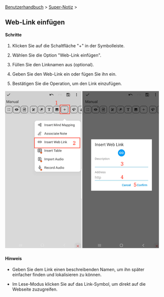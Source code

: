 [Benutzerhandbuch](/dragonnest/drawnote/manual/de) > [Super-Notiz](/dragonnest/drawnote/manual/de/super_note) >

Web-Link einfügen
---
#### Schritte

1. Klicken Sie auf die Schaltfläche "+" in der Symbolleiste.

2. Wählen Sie die Option "Web-Link einfügen".

3. Füllen Sie den Linknamen aus (optional).

4. Geben Sie den Web-Link ein oder fügen Sie ihn ein.

5. Bestätigen Sie die Operation, um den Link einzufügen.

![](imgs/insert_web_link.png)

#### Hinweis
- Geben Sie dem Link einen beschreibenden Namen, um ihn später einfacher finden und lokalisieren zu können.

- Im Lese-Modus klicken Sie auf das Link-Symbol, um direkt auf die Webseite zuzugreifen.